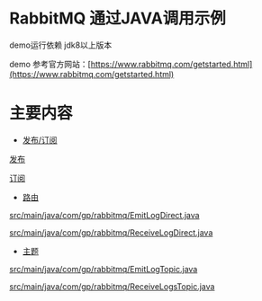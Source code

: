 # RabbitMQ 通过JAVA调用示例

demo运行依赖 jdk8以上版本

demo 
参考官方网站：[https://www.rabbitmq.com/getstarted.html](https://www.rabbitmq.com/getstarted.html)


# 主要内容

- [发布/订阅](https://www.rabbitmq.com/tutorials/tutorial-three-python.html)

[发布](src/main/java/com/gp/rabbitmq/EmitLog.java)

[订阅](src/main/java/com/gp/rabbitmq/ReceiveLogs.java)

- [路由](https://www.rabbitmq.com/tutorials/tutorial-four-python.html) 


[src/main/java/com/gp/rabbitmq/EmitLogDirect.java](src/main/java/com/gp/rabbitmq/EmitLogDirect.java)

[src/main/java/com/gp/rabbitmq/ReceiveLogDirect.java](src/main/java/com/gp/rabbitmq/ReceiveLogDirect.java)

- [主题](https://www.rabbitmq.com/tutorials/tutorial-five-java.html)


[src/main/java/com/gp/rabbitmq/EmitLogTopic.java](src/main/java/com/gp/rabbitmq/EmitLogTopic.java)

[src/main/java/com/gp/rabbitmq/ReceiveLogsTopic.java](src/main/java/com/gp/rabbitmq/ReceiveLogsTopic.java)

